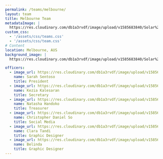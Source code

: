 ```yaml
---
permalink: /teams/melbourne/
layout: team
title: Melbourne Team
metadataImage: |
  https://res.cloudinary.com/db1a3rvdf/image/upload/v1585683840/Solar%20Chapter%20Website/teams_page/melbourne/FALL_19_TEAM_PHOTO/melbourne_team_y0syzd.png
custom_css:
  - '/assets/css/teams.css'
  - '/assets/css/team.css'
# Content
location: Melbourne, AUS
background_image: |
  https://res.cloudinary.com/db1a3rvdf/image/upload/v1585683840/Solar%20Chapter%20Website/teams_page/melbourne/FALL_19_TEAM_PHOTO/melbourne_team_y0syzd.png

officers:
  - image_url: https://res.cloudinary.com/db1a3rvdf/image/upload/v1585683832/Solar%20Chapter%20Website/teams_page/melbourne/FALL_19_TEAM_PHOTO/Sarah_Sentoso_adcyij.png
    name: Sarah Sentoso
    title: President
  - image_url: https://res.cloudinary.com/db1a3rvdf/image/upload/v1585683823/Solar%20Chapter%20Website/teams_page/melbourne/FALL_19_TEAM_PHOTO/Kezia_Kalesaran_invk3j.png
    name: Kezia Kalesaran
    title: Secretary
  - image_url: https://res.cloudinary.com/db1a3rvdf/image/upload/v1585683823/Solar%20Chapter%20Website/teams_page/melbourne/FALL_19_TEAM_PHOTO/Natasha_Handoko_mxmmvb.png
    name: Natasha Handoko
    title: Treasurer
  - image_url: https://res.cloudinary.com/db1a3rvdf/image/upload/v1585683841/Solar%20Chapter%20Website/teams_page/melbourne/FALL_19_TEAM_PHOTO/Christopher_Daniel_So_vhv1kz.png
    name: Christopher Daniel So
    title: Social Media
  - image_url: https://res.cloudinary.com/db1a3rvdf/image/upload/v1585683838/Solar%20Chapter%20Website/teams_page/melbourne/FALL_19_TEAM_PHOTO/Clara_Tandi_wsbc3k.png
    name: Clara Tandi
    title: Graphic Designer
  - image_url: https://res.cloudinary.com/db1a3rvdf/image/upload/v1585683823/Solar%20Chapter%20Website/teams_page/melbourne/FALL_19_TEAM_PHOTO/Belinda_objw3w.png
    name: Belinda
    title: Graphic Designer
---
```

